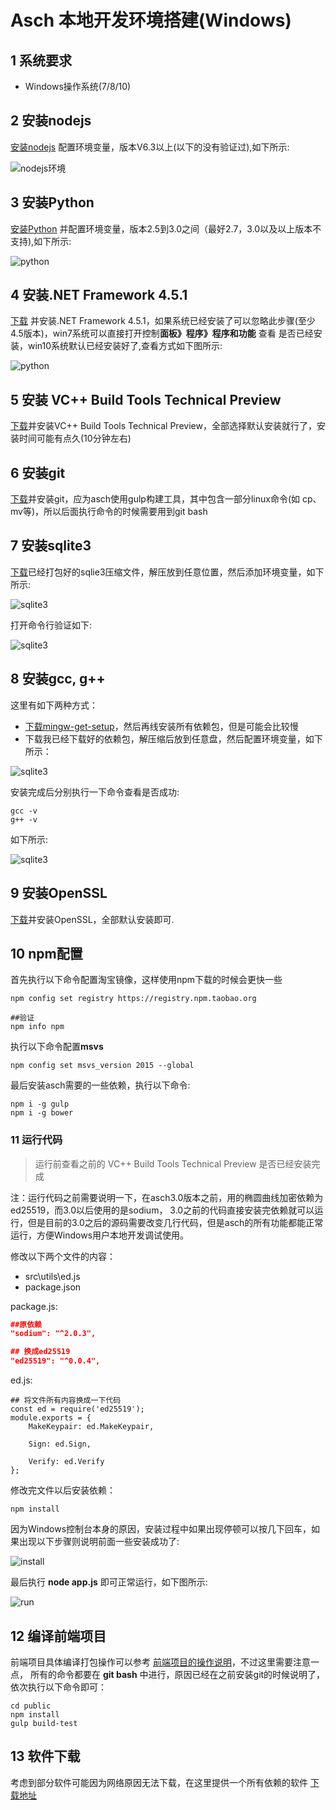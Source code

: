 # Asch 本地开发环境搭建(Windows)

## 1 系统要求

- Windows操作系统(7/8/10)

## 2 安装nodejs
[安装nodejs](https://nodejs.org/en/download/) 配置环境变量，版本V6.3以上(以下的没有验证过),如下所示:

![nodejs环境](assets/win_install/node.png)

## 3 安装Python
[安装Python](https://www.python.org/downloads/release/python-2713/) 并配置环境变量，版本2.5到3.0之间（最好2.7，3.0以及以上版本不支持),如下所示:

![python](assets/win_install/python.png)

## 4 安装.NET Framework 4.5.1
[下载](https://www.microsoft.com/en-us/download/details.aspx?id=42779) 并安装.NET Framework 4.5.1，如果系统已经安装了可以忽略此步骤(至少4.5版本)，win7系统可以直接打开控制**面板》程序》程序和功能** 查看
是否已经安装，win10系统默认已经安装好了,查看方式如下图所示:

![python](assets/win_install/win10.net.png)

## 5 安装 VC++ Build Tools Technical Preview
[下载](http://go.microsoft.com/fwlink/?LinkId=691126)并安装VC++ Build Tools Technical Preview，全部选择默认安装就行了，安装时间可能有点久(10分钟左右)

## 6 安装git
[下载](https://git-scm.com/)并安装git，应为asch使用gulp构建工具，其中包含一部分linux命令(如 cp、mv等)，所以后面执行命令的时候需要用到git bash

## 7 安装sqlite3
[下载](https://pan.baidu.com/s/1WvQYSCCr-n7N5HMCRGqwLA)已经打包好的sqlie3压缩文件，解压放到任意位置，然后添加环境变量，如下所示:

![sqlite3](assets/win_install/sqlite3.png)

打开命令行验证如下:

![sqlite3](assets/win_install/sqlite3_verify.png)

## 8 安装gcc, g++
这里有如下两种方式：
* [下载mingw-get-setup](https://sourceforge.net/projects/mingw/files/Installer/)，然后再线安装所有依赖包，但是可能会比较慢
* 下载我已经下载好的依赖包，解压缩后放到任意盘，然后配置环境变量，如下所示：

![sqlite3](assets/win_install/gcc.png)

安装完成后分别执行一下命令查看是否成功:
```
gcc -v
g++ -v
```

如下所示:

![sqlite3](assets/win_install/gcc_verify.png)

## 9 安装OpenSSL
[下载](http://slproweb.com/products/Win32OpenSSL.html)并安装OpenSSL，全部默认安装即可.

## 10 npm配置
首先执行以下命令配置淘宝镜像，这样使用npm下载的时候会更快一些
```
npm config set registry https://registry.npm.taobao.org

##验证
npm info npm
```

执行以下命令配置**msvs**
```
npm config set msvs_version 2015 --global
```

最后安装asch需要的一些依赖，执行以下命令:
```
npm i -g gulp
npm i -g bower
```

### 11 运行代码
> 运行前查看之前的 VC++ Build Tools Technical Preview 是否已经安装完成

注：运行代码之前需要说明一下，在asch3.0版本之前，用的椭圆曲线加密依赖为ed25519，而3.0以后使用的是sodium，
3.0之前的代码直接安装完依赖就可以运行，但是目前的3.0之后的源码需要改变几行代码，但是asch的所有功能都能正常运行，方便Windows用户本地开发调试使用。

修改以下两个文件的内容：
* src\utils\ed.js
* package.json

package.js:
```json
##原依赖
"sodium": "^2.0.3",

## 换成ed25519
"ed25519": "^0.0.4",
```

ed.js:
```
## 将文件所有内容换成一下代码
const ed = require('ed25519');
module.exports = {
    MakeKeypair: ed.MakeKeypair,

    Sign: ed.Sign,

    Verify: ed.Verify
};
```

修改完文件以后安装依赖：
```
npm install
```

因为Windows控制台本身的原因，安装过程中如果出现停顿可以按几下回车，如果出现以下步骤则说明前面一些安装成功了:

![install](assets/win_install/install.png)

最后执行 **node app.js** 即可正常运行，如下图所示:

![run](assets/win_install/run.png)

## 12 编译前端项目
前端项目具体编译打包操作可以参考 [前端项目的操作说明](../public/README.md)，不过这里需要注意一点，
所有的命令都要在 **git bash** 中进行，原因已经在之前安装git的时候说明了，依次执行以下命令即可：
```
cd public
npm install
gulp build-test
```

## 13 软件下载
考虑到部分软件可能因为网络原因无法下载，在这里提供一个所有依赖的软件 [下载地址](https://pan.baidu.com/s/1WLSH9M0Hwp16CPYOgZ_6GQ)






